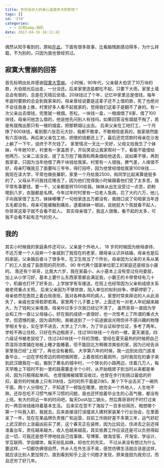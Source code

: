 ```yaml
---
title: 贫穷会对人的身心造成多大的影响？
tags: []
id: '174'
categories:
  - - 日常&amp;搞机
date: 2017-04-16 16:11:42
---
```


偶然从知乎看到的，原帖[在此](https://www.zhihu.com/question/30603447)，下面有很多故事，比看脑残剧感动得多，为什么转载，不为别的，只因为我也曾经穷过。

## 寂寞大雪崩的回答

首先标明出处并感谢[寂寞大雪崩](https://www.zhihu.com/people/ji-mo-da-xue-beng/answers)。 小时候，90年代，父亲替大伯贷了10万块的款，大伯赔光后出走，一分没还。后来家里连盐都吃不起，只要下大雨，家里土墙总会有倒的，总是在天晴后垒墙，20块钱过了个年，记忆中家里总是借钱，每年年底时要款的总会到我家来的。母亲曾经说要是这辈子还不上借的款，死了也绝对不会往我身上推，村里好多人看不起我家的，觉得我们这辈子是翻不了身的。有一次父亲出去借钱，兜里就一根烟，苍松，一块钱一盒，一根烟借了8家，借了100块钱，母亲问他怎么借的，他说他先问别人有钱吗，如果回答没有烟就不掏了，若是有就掏出那只有一根的烟盒，把那颗烟让出去。 后来父亲在工地打工，一个月挣了600块钱，看到那六张百元大钞，我都不敢拿，不敢相信是真的，我家居然能有六百块钱。再后来父亲包工地，把借的钱都还上了，最后还完贷款时母亲在沙发上躺了一下午，说终于不欠钱了。 家里情况一天比一天好，父母又给我生了个妹妹，今年她10岁。村里有一家盖房子，开玩笑说让我家帮衬一下，看能不能借给他两万，父亲二话没说，提了五万抱了箱酒和两条烟给他送去，说如果不够，再到我家拿，只因为当年他借了两千块钱给我家。村里有一人很独，脾气差，人缘很不好，母亲叮嘱我见了面要叫三爷爷，得打招呼，因为他曾经借给我家100块钱…… 我现在读大学，平常也做些兼职，家里一个月给我2500，和同学比起来算是挺多的了，父母从不问我钱花哪去了，因为他们觉得我小时候跟着他们受了太多苦，我平常有事要钱，要一千，父亲都是转1500给我。妹妹从出生没受过一点苦，奶粉喝到八岁，衣服都是名牌。今年过年时村里有一位老人急病，花了大约六万，他儿子向我家借了五万，妹妹嘟囔了一句他家连五万都没有，我随口说了句咱家当年连五毛都没有。母亲可能被触到痛处，逮着妹妹一顿凶，说她屁大个孩就看不起人，你哥哥这辈子就不会看不起人。 其实母亲错了，我这人很傲，看不起的太多，可我不会看不起有志气的穷人。

## 我的

其实小时候我的家庭条件还可以，父亲是个外地人， 18 岁的时候因为继母虐待，不远万里一个人投奔一个亲戚到了我现在的老家，跟母亲认识并结婚，母亲也是后妈家庭，父亲婚后奋斗了很多年，在卫生局当了个所长，母亲因为父亲的关系从某厂的工人变成了县医院的药剂师， 90 年代两个国家单位职工的家庭还是相当小康的。 我还有个哥哥，比我大六岁，我在家最小，从小基本上没有受过任何委屈，加上从小学习好，基本上要什么东西家里都会满足我，小霸王的卡带曾经有几十个，机器也打坏了好多台，上学放学有车接送，在班上也经常因为父亲和成绩关系被老师重点关照。 后来父亲因为不够世故，陷入单位的权利纷争，停薪停职了，母亲依然在医院上着白班夜班，面对各种各样的病人，家里时常来拜访的人从此消失了，亲戚也变得若即若离。家里两个儿子要上学，上面还有一对老人年纪越来越大，为了钱和父亲嗜酒，母亲吵过多少次我已经记不清了。 虽然哥哥一直因为学业和工作一直让父母操心，好在我的成绩一直很好，也一次性考上了所谓的重点大学，但遗憾的是，因为调剂制，我被送到了一个前途据说光明但并不感兴趣的物理学相关专业，实在学不进去，大学上了六年，为了毕业证和学位证，多考了两年。 学校不再让住校，只好在外边租房子，住过180块钱一个月的一楼，夏天潮湿，四六级证书被老鼠咬了，住过240块钱一个月的顶楼，曾经在夏天最热的时候把自己弄湿将凉席铺在地板上睡才能睡着，但不能回北方稍微凉爽些的家，因为已经告诉家里我已经“上班”了，再也没有暑假。 大学第六年的时候，我一边到处找门道准备毕业，一边在学校旁边的网吧做网管，上着夜班扫着厕所，当时我现在的妻子来到武汉跟我在一起，搬到了著名的城中村，一个狭长的小路两边，住着几万人，每天早晚上下班时不到一里的路需要走半个小时，从开始租房子到当时从来都是单间，因为只租得起单间。 也曾摆摊被城管没收过，也曾在步行街挑过最低的折扣，最穷的时候身上只有3块钱，当时的热干面是2块5，某个下午出去买了一碗热干面，两个人分得吃了，不知道下一顿饭在哪里，她完全一个外地人，人生地不熟，还存在吃不习惯气候不习惯的问题，我也还怀抱着毕业生的心高气傲，都没有上班。有大约将近一年的时间吧，每天DotA加二锅头，然后靠哥哥时不时打过来的一两百块钱维持着基本生活。 后来实在受不了海投了一百多份简历，暗想哪个第一个叫我入职，我就去。后来直接误打误撞进入建材家装某个行业协会，在里面呆了一年，现在在某品牌负责推广和运营，目前工作刚好差不多第三年，运气好赶上武汉房价上涨最凶前买了房，这个春天正在装修，因为比较远，住进去之前还得准备台车，责任越来越大，收入也越来越高，其实依靠工作应该还是可以负担得起这一切，可我还是想不停地给自己找事做，写博客、做淘宝客、开淘宝、学设计、学互联网、学自媒体，每天纷乱如麻，却也忙的充实。 不过从来没有想过为什么要这样，一切都仿佛很自然，外乡人在外生活不易，感觉仿佛生活就应该是这样，就应该比别人更加努力，直到看到知乎上这个问题才发现，原来是因为我穷过，而且还穷了好几年。